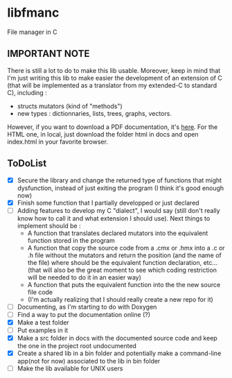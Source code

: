 # libfmanc
File manager in C
## IMPORTANT NOTE
There is still a lot to do to make this lib usable. Moreover, keep in mind that I'm just writing this lib to make easier the development of an extension of C (that will be implemented as a translator from my extended-C to standard C), including :
- structs mutators (kind of "methods")
- new types : dictionnaries, lists, trees, graphs, vectors.


However, if you want to download a PDF documentation, it's [here](https://github.com/brvtalcake/libfmanc/raw/main/docs/latex/refman.pdf).
For the HTML one, in local, just download the folder html in docs and open index.html in your favorite browser.
## ToDoList
- [x] Secure the library and change the returned type of functions that might dysfunction, instead of just exiting the program (I think it's good enough now)
- [x] Finish some function that I partially developped or just declared
- [ ] Adding features to develop my C "dialect", I would say (still don't really know how to call it and what extension I should use). Next things to implement should be : 
	- A function that translates declared mutators into the equivalent function stored in the program
	- A function that copy the source code from a .cmx or .hmx into a .c or .h file without the mutators and return the position (and the name of the file) where should be the equivalent function declaration, etc... (that will also be the great moment to see which coding restriction will be needed to do it in an easier way)
	- A function that puts the equivalent function into the the new source file code
	- (I'm actually realizing that I should really create a new repo for it)
- [ ] Documenting, as I'm starting to do with Doxygen 
- [ ] Find a way to put the documentation online (?)
- [x] Make a test folder 
- [ ] Put examples in it
- [x] Make a src folder in docs with the documented source code and keep the one in the project root undocumented
- [x] Create a shared lib in a bin folder and potentially make a command-line app(not for now) associated to the lib in bin folder
- [ ] Make the lib available for UNIX users
